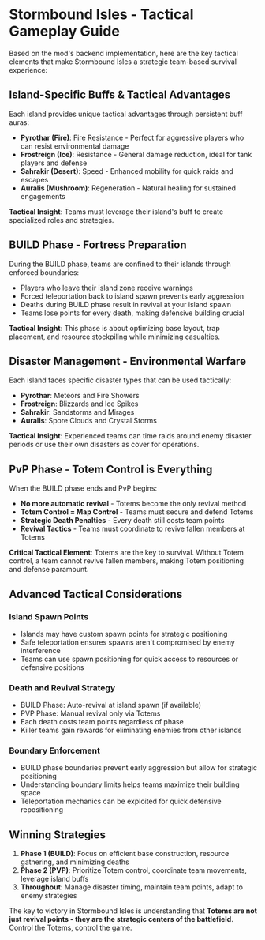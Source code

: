 # Stormbound Isles - Tactical Gameplay Guide

Based on the mod's backend implementation, here are the key tactical elements that make Stormbound Isles a strategic team-based survival experience:

## Island-Specific Buffs & Tactical Advantages

Each island provides unique tactical advantages through persistent buff auras:

- **Pyrothar (Fire)**: Fire Resistance - Perfect for aggressive players who can resist environmental damage
- **Frostreign (Ice)**: Resistance - General damage reduction, ideal for tank players and defense
- **Sahrakir (Desert)**: Speed - Enhanced mobility for quick raids and escapes
- **Auralis (Mushroom)**: Regeneration - Natural healing for sustained engagements

**Tactical Insight**: Teams must leverage their island's buff to create specialized roles and strategies.

## BUILD Phase - Fortress Preparation

During the BUILD phase, teams are confined to their islands through enforced boundaries:

- Players who leave their island zone receive warnings
- Forced teleportation back to island spawn prevents early aggression
- Deaths during BUILD phase result in revival at your island spawn
- Teams lose points for every death, making defensive building crucial

**Tactical Insight**: This phase is about optimizing base layout, trap placement, and resource stockpiling while minimizing casualties.

## Disaster Management - Environmental Warfare

Each island faces specific disaster types that can be used tactically:

- **Pyrothar**: Meteors and Fire Showers
- **Frostreign**: Blizzards and Ice Spikes  
- **Sahrakir**: Sandstorms and Mirages
- **Auralis**: Spore Clouds and Crystal Storms

**Tactical Insight**: Experienced teams can time raids around enemy disaster periods or use their own disasters as cover for operations.

## PvP Phase - Totem Control is Everything

When the BUILD phase ends and PvP begins:

- **No more automatic revival** - Totems become the only revival method
- **Totem Control = Map Control** - Teams must secure and defend Totems
- **Strategic Death Penalties** - Every death still costs team points
- **Revival Tactics** - Teams must coordinate to revive fallen members at Totems

**Critical Tactical Element**: Totems are the key to survival. Without Totem control, a team cannot revive fallen members, making Totem positioning and defense paramount.

## Advanced Tactical Considerations

### Island Spawn Points
- Islands may have custom spawn points for strategic positioning
- Safe teleportation ensures spawns aren't compromised by enemy interference
- Teams can use spawn positioning for quick access to resources or defensive positions

### Death and Revival Strategy
- BUILD Phase: Auto-revival at island spawn (if available)
- PVP Phase: Manual revival only via Totems
- Each death costs team points regardless of phase
- Killer teams gain rewards for eliminating enemies from other islands

### Boundary Enforcement
- BUILD phase boundaries prevent early aggression but allow for strategic positioning
- Understanding boundary limits helps teams maximize their building space
- Teleportation mechanics can be exploited for quick defensive repositioning

## Winning Strategies

1. **Phase 1 (BUILD)**: Focus on efficient base construction, resource gathering, and minimizing deaths
2. **Phase 2 (PVP)**: Prioritize Totem control, coordinate team movements, leverage island buffs
3. **Throughout**: Manage disaster timing, maintain team points, adapt to enemy strategies

The key to victory in Stormbound Isles is understanding that **Totems are not just revival points - they are the strategic centers of the battlefield**. Control the Totems, control the game.
